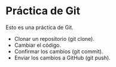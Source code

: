 # Práctica de Git

Esto es una práctica de Git.

- Clonar un repositorio (git clone).
- Cambiar el código.
- Confirmar los cambios (git commit).
- Enviar los cambios a GitHub (git push).